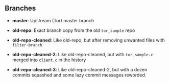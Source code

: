 ## Branches

* **master**: Upstream (Tor) master branch

* **old-repo**: Exact branch copy from the old `tor_sample` repo

* **old-repo-cleaned**: Like old-repo, but after removing unwanted files with
  `filter-branch`

* **old-repo-cleaned-2**: Like old-repo-cleaned, but with `tor_sample.c`
  merged into `client.c` in the history

* **old-repo-cleaned-3**: Like old-repo-cleaned-2, but with a dozen commits
  squashed and some lazy commit messages reworded.
